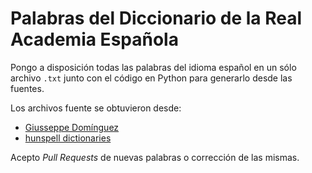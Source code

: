 # Palabras del Diccionario de la Real Academia Española

Pongo a disposición todas las palabras del idioma español en un sólo archivo `.txt` junto con el código en Python para generarlo desde las fuentes.

Los archivos fuente se obtuvieron desde:

* [Giusseppe Domínguez](https://www.giusseppe.net/blog/archivo/2015/10/29/diccionario-de-la-rae-en-modo-texto-plano/)
* [hunspell dictionaries](https://github.com/wooorm/dictionaries/tree/master/dictionaries/es)

Acepto _Pull Requests_ de nuevas palabras o corrección de las mismas.
